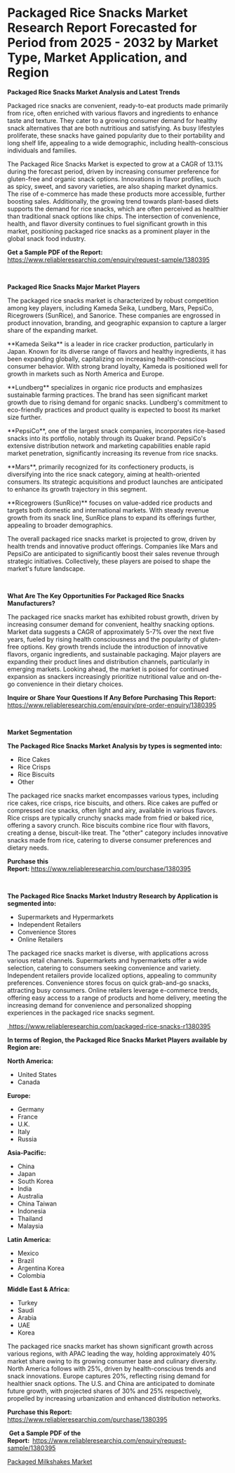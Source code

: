 <p><h1>Packaged Rice Snacks Market Research Report Forecasted for Period from 2025 -  2032 by Market Type, Market Application, and Region</h1></p><p><strong>Packaged Rice Snacks Market Analysis and Latest Trends</strong></p>
<p><p>Packaged rice snacks are convenient, ready-to-eat products made primarily from rice, often enriched with various flavors and ingredients to enhance taste and texture. They cater to a growing consumer demand for healthy snack alternatives that are both nutritious and satisfying. As busy lifestyles proliferate, these snacks have gained popularity due to their portability and long shelf life, appealing to a wide demographic, including health-conscious individuals and families.</p><p>The Packaged Rice Snacks Market is expected to grow at a CAGR of 13.1% during the forecast period, driven by increasing consumer preference for gluten-free and organic snack options. Innovations in flavor profiles, such as spicy, sweet, and savory varieties, are also shaping market dynamics. The rise of e-commerce has made these products more accessible, further boosting sales. Additionally, the growing trend towards plant-based diets supports the demand for rice snacks, which are often perceived as healthier than traditional snack options like chips. The intersection of convenience, health, and flavor diversity continues to fuel significant growth in this market, positioning packaged rice snacks as a prominent player in the global snack food industry.</p></p>
<p><strong>Get a Sample PDF of the Report:&nbsp;</strong> <a href="https://www.reliableresearchiq.com/enquiry/request-sample/1380395?utm_campaign=2442&utm_medium=2&utm_source=Github&utm_content=ia&utm_term=14022025&utm_id=packaged-rice-snacks">https://www.reliableresearchiq.com/enquiry/request-sample/1380395</a></p>
<p>&nbsp;</p>
<p><strong>Packaged Rice Snacks Major Market Players</strong></p>
<p><p>The packaged rice snacks market is characterized by robust competition among key players, including Kameda Seika, Lundberg, Mars, PepsiCo, Ricegrowers (SunRice), and Sanorice. These companies are engrossed in product innovation, branding, and geographic expansion to capture a larger share of the expanding market.</p><p>**Kameda Seika** is a leader in rice cracker production, particularly in Japan. Known for its diverse range of flavors and healthy ingredients, it has been expanding globally, capitalizing on increasing health-conscious consumer behavior. With strong brand loyalty, Kameda is positioned well for growth in markets such as North America and Europe.</p><p>**Lundberg** specializes in organic rice products and emphasizes sustainable farming practices. The brand has seen significant market growth due to rising demand for organic snacks. Lundberg's commitment to eco-friendly practices and product quality is expected to boost its market size further.</p><p>**PepsiCo**, one of the largest snack companies, incorporates rice-based snacks into its portfolio, notably through its Quaker brand. PepsiCo's extensive distribution network and marketing capabilities enable rapid market penetration, significantly increasing its revenue from rice snacks.</p><p>**Mars**, primarily recognized for its confectionery products, is diversifying into the rice snack category, aiming at health-oriented consumers. Its strategic acquisitions and product launches are anticipated to enhance its growth trajectory in this segment.</p><p>**Ricegrowers (SunRice)** focuses on value-added rice products and targets both domestic and international markets. With steady revenue growth from its snack line, SunRice plans to expand its offerings further, appealing to broader demographics.</p><p>The overall packaged rice snacks market is projected to grow, driven by health trends and innovative product offerings. Companies like Mars and PepsiCo are anticipated to significantly boost their sales revenue through strategic initiatives. Collectively, these players are poised to shape the market's future landscape.</p></p>
<p>&nbsp;</p>
<p><strong>What Are The Key Opportunities For Packaged Rice Snacks Manufacturers?</strong></p>
<p><p>The packaged rice snacks market has exhibited robust growth, driven by increasing consumer demand for convenient, healthy snacking options. Market data suggests a CAGR of approximately 5-7% over the next five years, fueled by rising health consciousness and the popularity of gluten-free options. Key growth trends include the introduction of innovative flavors, organic ingredients, and sustainable packaging. Major players are expanding their product lines and distribution channels, particularly in emerging markets. Looking ahead, the market is poised for continued expansion as snackers increasingly prioritize nutritional value and on-the-go convenience in their dietary choices.</p></p>
<p><strong>Inquire or Share Your Questions If Any Before Purchasing This Report:</strong> <a href="https://www.reliableresearchiq.com/enquiry/pre-order-enquiry/1380395?utm_campaign=2442&utm_medium=2&utm_source=Github&utm_content=ia&utm_term=14022025&utm_id=packaged-rice-snacks">https://www.reliableresearchiq.com/enquiry/pre-order-enquiry/1380395</a></p>
<p>&nbsp;</p>
<p><strong>Market Segmentation</strong></p>
<p><strong>The Packaged Rice Snacks Market Analysis by types is segmented into:</strong></p>
<p><ul><li>Rice Cakes</li><li>Rice Crisps</li><li>Rice Biscuits</li><li>Other</li></ul></p>
<p><p>The packaged rice snacks market encompasses various types, including rice cakes, rice crisps, rice biscuits, and others. Rice cakes are puffed or compressed rice snacks, often light and airy, available in various flavors. Rice crisps are typically crunchy snacks made from fried or baked rice, offering a savory crunch. Rice biscuits combine rice flour with flavors, creating a dense, biscuit-like treat. The "other" category includes innovative snacks made from rice, catering to diverse consumer preferences and dietary needs.</p></p>
<p><strong>Purchase this Report:&nbsp;</strong><a href="https://www.reliableresearchiq.com/purchase/1380395?utm_campaign=2442&utm_medium=2&utm_source=Github&utm_content=ia&utm_term=14022025&utm_id=packaged-rice-snacks">https://www.reliableresearchiq.com/purchase/1380395</a></p>
<p>&nbsp;</p>
<p><strong>The Packaged Rice Snacks Market Industry Research by Application is segmented into:</strong></p>
<p><ul><li>Supermarkets and Hypermarkets</li><li>Independent Retailers</li><li>Convenience Stores</li><li>Online Retailers</li></ul></p>
<p><p>The packaged rice snacks market is diverse, with applications across various retail channels. Supermarkets and hypermarkets offer a wide selection, catering to consumers seeking convenience and variety. Independent retailers provide localized options, appealing to community preferences. Convenience stores focus on quick grab-and-go snacks, attracting busy consumers. Online retailers leverage e-commerce trends, offering easy access to a range of products and home delivery, meeting the increasing demand for convenience and personalized shopping experiences in the packaged rice snacks segment.</p></p>
<p><a href="https://www.reliableresearchiq.com/packaged-rice-snacks-r1380395?utm_campaign=2442&utm_medium=2&utm_source=Github&utm_content=ia&utm_term=14022025&utm_id=packaged-rice-snacks">&nbsp;https://www.reliableresearchiq.com/packaged-rice-snacks-r1380395</a></p>
<p><strong>In terms of Region, the Packaged Rice Snacks Market Players available by Region are:</strong></p>
<p>
    <p> <strong> North America: </strong>
        <ul>
            <li>United States</li>
            <li>Canada</li>
        </ul>
        </p> 
    <p> <strong> Europe: </strong>
        <ul>
            <li>Germany</li>
            <li>France</li>
            <li>U.K.</li>
            <li>Italy</li>
            <li>Russia</li>
        </ul>
        </p> 
    <p> <strong> Asia-Pacific: </strong>
        <ul>
            <li>China</li>
            <li>Japan</li>
            <li>South Korea</li>
            <li>India</li>
            <li>Australia</li>
            <li>China Taiwan</li>
            <li>Indonesia</li>
            <li>Thailand</li>
            <li>Malaysia</li>
        </ul>
        </p> 
    <p> <strong> Latin America: </strong>
        <ul>
            <li>Mexico</li>
            <li>Brazil</li>
            <li>Argentina Korea</li>
            <li>Colombia</li>
        </ul>
        </p> 
    <p> <strong> Middle East & Africa: </strong>
        <ul>
            <li>Turkey</li>
            <li>Saudi</li>
            <li>Arabia</li>
            <li>UAE</li>
            <li>Korea</li>
        </ul>
    </p>
    </p>
<p><p>The packaged rice snacks market has shown significant growth across various regions, with APAC leading the way, holding approximately 40% market share owing to its growing consumer base and culinary diversity. North America follows with 25%, driven by health-conscious trends and snack innovations. Europe captures 20%, reflecting rising demand for healthier snack options. The U.S. and China are anticipated to dominate future growth, with projected shares of 30% and 25% respectively, propelled by increasing urbanization and enhanced distribution networks.</p></p>
<p><strong>Purchase this Report: </strong><a href="https://www.reliableresearchiq.com/purchase/1380395?utm_campaign=2442&utm_medium=2&utm_source=Github&utm_content=ia&utm_term=14022025&utm_id=packaged-rice-snacks">https://www.reliableresearchiq.com/purchase/1380395</a></p>
<p>&nbsp;<strong>Get a Sample PDF of the Report:&nbsp;&nbsp;</strong><a href="https://www.reliableresearchiq.com/enquiry/request-sample/1380395?utm_campaign=2442&utm_medium=2&utm_source=Github&utm_content=ia&utm_term=14022025&utm_id=packaged-rice-snacks">https://www.reliableresearchiq.com/enquiry/request-sample/1380395</a></p>
<p><strong></strong></p>
<p><p><a href="https://github.com/chaturberville8181/Market-Research-Report-List-1/blob/main/packaged-milkshakes-market.md?utm_campaign=2442&utm_medium=2&utm_source=Github&utm_content=ia&utm_term=14022025&utm_id=packaged-rice-snacks">Packaged Milkshakes Market</a></p></p>